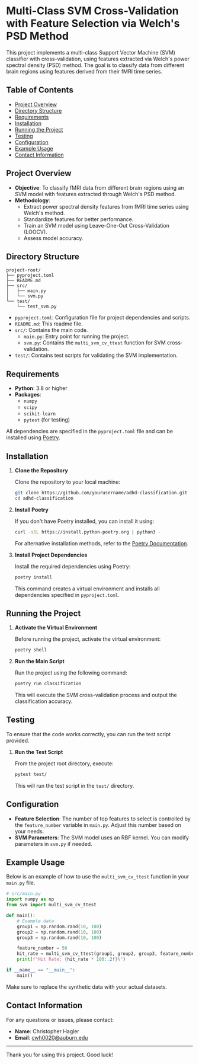 # Multi-Class SVM Cross-Validation with Feature Selection via Welch's PSD Method

This project implements a multi-class Support Vector Machine (SVM) classifier with cross-validation, using features extracted via Welch's power spectral density (PSD) method. The goal is to classify data from different brain regions using features derived from their fMRI time series.

## Table of Contents

- [Project Overview](#project-overview)
- [Directory Structure](#directory-structure)
- [Requirements](#requirements)
- [Installation](#installation)
- [Running the Project](#running-the-project)
- [Testing](#testing)
- [Configuration](#configuration)
- [Example Usage](#example-usage)
- [Contact Information](#contact-information)

## Project Overview

- **Objective**: To classify fMRI data from different brain regions using an SVM model with features extracted through Welch's PSD method.
- **Methodology**:
  - Extract power spectral density features from fMRI time series using Welch's method.
  - Standardize features for better performance.
  - Train an SVM model using Leave-One-Out Cross-Validation (LOOCV).
  - Assess model accuracy.

## Directory Structure

```
project-root/
├── pyproject.toml
├── README.md
├── src/
│   ├── main.py
│   └── svm.py
└── test/
    └── test_svm.py
```

- `pyproject.toml`: Configuration file for project dependencies and scripts.
- `README.md`: This readme file.
- `src/`: Contains the main code.
  - `main.py`: Entry point for running the project.
  - `svm.py`: Contains the `multi_svm_cv_ttest` function for SVM cross-validation.
- `test/`: Contains test scripts for validating the SVM implementation.

## Requirements

- **Python**: 3.8 or higher
- **Packages**:
  - `numpy`
  - `scipy`
  - `scikit-learn`
  - `pytest` (for testing)

All dependencies are specified in the `pyproject.toml` file and can be installed using [Poetry](https://python-poetry.org/).

## Installation

1. **Clone the Repository**

   Clone the repository to your local machine:

   ```bash
   git clone https://github.com/yourusername/adhd-classification.git
   cd adhd-classification
   ```

2. **Install Poetry**

   If you don't have Poetry installed, you can install it using:

   ```bash
   curl -sSL https://install.python-poetry.org | python3 -
   ```

   For alternative installation methods, refer to the [Poetry Documentation](https://python-poetry.org/docs/#installation).

3. **Install Project Dependencies**

   Install the required dependencies using Poetry:

   ```bash
   poetry install
   ```

   This command creates a virtual environment and installs all dependencies specified in `pyproject.toml`.

## Running the Project

1. **Activate the Virtual Environment**

   Before running the project, activate the virtual environment:

   ```bash
   poetry shell
   ```

2. **Run the Main Script**

   Run the project using the following command:

   ```bash
   poetry run classification
   ```

   This will execute the SVM cross-validation process and output the classification accuracy.

## Testing

To ensure that the code works correctly, you can run the test script provided.

1. **Run the Test Script**

   From the project root directory, execute:

   ```bash
   pytest test/
   ```

   This will run the test script in the `test/` directory.

## Configuration

- **Feature Selection**: The number of top features to select is controlled by the `feature_number` variable in `main.py`. Adjust this number based on your needs.
- **SVM Parameters**: The SVM model uses an RBF kernel. You can modify parameters in `svm.py` if needed.

## Example Usage

Below is an example of how to use the `multi_svm_cv_ttest` function in your `main.py` file.

```python
# src/main.py
import numpy as np
from svm import multi_svm_cv_ttest

def main():
    # Example data
    group1 = np.random.rand(10, 100)
    group2 = np.random.rand(10, 100)
    group3 = np.random.rand(10, 100)

    feature_number = 50
    hit_rate = multi_svm_cv_ttest(group1, group2, group3, feature_number)
    print(f"Hit Rate: {hit_rate * 100:.2f}%")

if __name__ == "__main__":
    main()
```

Make sure to replace the synthetic data with your actual datasets.

## Contact Information

For any questions or issues, please contact:

- **Name**: Christopher Hagler
- **Email**: cwh0020@auburn.edu

---

Thank you for using this project. Good luck!


